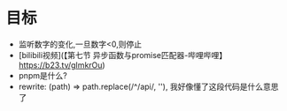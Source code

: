 # 目标
- 监听数字的变化,一旦数字<0,则停止
- [bilibili视频](【第七节 异步函数与promise匹配器-哔哩哔哩】 https://b23.tv/gImkrOu)
- pnpm是什么?
- rewrite: (path) => path.replace(/^\/api/, ''), 我好像懂了这段代码是什么意思了